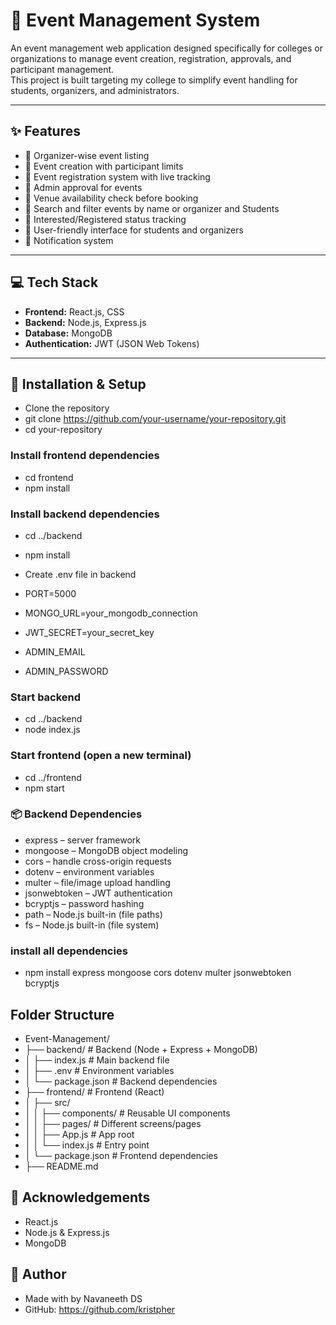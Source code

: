 # 🎯 Event Management System

An event management web application designed specifically for colleges or organizations to manage event creation, registration, approvals, and participant management.  
This project is built targeting my college to simplify event handling for students, organizers, and administrators.

---

## ✨ Features

- 🔸 Organizer-wise event listing
- 🔸 Event creation with participant limits
- 🔸 Event registration system with live tracking
- 🔸 Admin approval for events
- 🔸 Venue availability check before booking
- 🔸 Search and filter events by name or organizer and Students
- 🔸 Interested/Registered status tracking
- 🔸 User-friendly interface for students and organizers
- 🔸 Notification system 

---

## 💻 Tech Stack

- **Frontend:** React.js, CSS
- **Backend:** Node.js, Express.js
- **Database:** MongoDB
- **Authentication:** JWT (JSON Web Tokens)


---

## 🚀 Installation & Setup

- Clone the repository
- git clone https://github.com/your-username/your-repository.git
- cd your-repository

### Install frontend dependencies
- cd frontend
- npm install

### Install backend dependencies
- cd ../backend
- npm install

- Create .env file in backend
- PORT=5000
- MONGO_URL=your_mongodb_connection
- JWT_SECRET=your_secret_key
- ADMIN_EMAIL
- ADMIN_PASSWORD

### Start backend
- cd ../backend
- node index.js

### Start frontend (open a new terminal)
- cd ../frontend
- npm start

### 📦 Backend Dependencies
- express – server framework
- mongoose – MongoDB object modeling
- cors – handle cross-origin requests
- dotenv – environment variables
- multer – file/image upload handling
- jsonwebtoken – JWT authentication
- bcryptjs – password hashing
- path – Node.js built-in (file paths)
- fs – Node.js built-in (file system)

### install all dependencies
- npm install express mongoose cors dotenv multer jsonwebtoken bcryptjs
## Folder Structure
- Event-Management/
- ├── backend/          # Backend (Node + Express + MongoDB)
- │   ├── index.js      # Main backend file
- │   ├── .env          # Environment variables
- │   └── package.json  # Backend dependencies
- ├── frontend/         # Frontend (React)
- │   ├── src/
- │   │   ├── components/  # Reusable UI components
- │   │   ├── pages/       # Different screens/pages
- │   │   ├── App.js       # App root
- │   │   └── index.js     # Entry point
- │   └── package.json     # Frontend dependencies
- ├── README.md


## 🙌 Acknowledgements
- React.js
- Node.js & Express.js
- MongoDB

## 🔗 Author
- Made with by Navaneeth DS
- GitHub: https://github.com/kristpher

